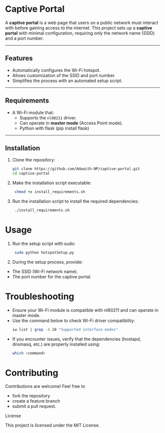 # **Captive Portal**

A **captive portal** is a web page that users on a public network must interact with before gaining access to the internet. This project sets up a **captive portal** with minimal configuration, requiring only the network name (SSID) and a port number.

---

## **Features**
- Automatically configures the Wi-Fi hotspot.
- Allows customization of the SSID and port number.
- Simplifies the process with an automated setup script.

---

## **Requirements**
- A Wi-Fi module that:
  - Supports the `nl80211` driver.
  - Can operate in **master mode** (Access Point mode).
  - Python with flask (pip install flask)

---

## **Installation**
1. Clone the repository:
   ```bash
   git clone https://github.com/Adwaith-NP/captive-portal.git
   cd captive-portal

2. Make the installation script executable:
   ```bash
    chmod +x install_requirements.sh
3. Run the installation script to install the required dependencies:
   ```bash
    ./install_requirements.sh

# Usage

1. Run the setup script with sudo:
   ```bash
    sudo python hotspotSetup.py
2. During the setup process, provide:
- The SSID (Wi-Fi network name).
- The port number for the captive portal.

# Troubleshooting

- Ensure your Wi-Fi module is compatible with nl80211 and can operate in master mode.
- Use the command below to check Wi-Fi driver compatibility:
  ```bash
  iw list | grep -A 10 "Supported interface modes"
- If you encounter issues, verify that the dependencies (hostapd, dnsmasq, etc.) are properly installed using:
  ```bash
  which <command>

# Contributing

Contributions are welcome! Feel free to 
- fork the repository
- create a feature branch
- submit a pull request.

License

This project is licensed under the MIT License.
